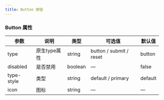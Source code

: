 ```yaml
---
title: Button 按钮
---
```


<ClientOnly>
  <button-demo></button-demo>
</ClientOnly>

### Button 属性

| 参数          | 说明       | 类型      | 可选值                     | 默认值     |
|-------------|----------|---------|-------------------------|---------|
| type        | 原生type属性 | string  | button / submit / reset | button  |
| disabled    | 是否禁用     | boolean | —                       | false   |
| type\-style | 类型       | string  | default / primary       | default |
| icon        | 图标       | string  | —                       | —       |






